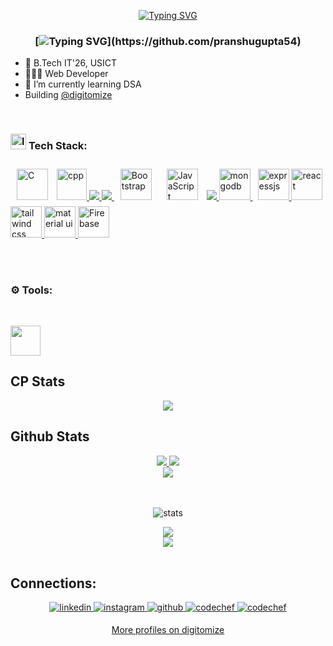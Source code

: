 <div align="center">
<!-- <img src="https://rishavanand.github.io/static/images/greetings.gif" align="center" style="width: 30%" /> -->
  
  
  [![Typing SVG](https://readme-typing-svg.herokuapp.com?font=Fira+Code&pause=1000&color=F7E800FD&center=true&width=435&lines=%3C%F0%9F%91%8B+Hello%2C+World!+%2F+%3E;%3C%F0%9F%91%8B+Ciao%2C+World!+%2F+%3E;%3C%F0%9F%91%8B+Hola%2C+World!+%2F+%3E;%3C%F0%9F%91%8B+Bonjour%2C+World!+%2F+%3E)](https://github.com/pranshugupta54)
  
</div>  


### <div align="center">[![Typing SVG](https://readme-typing-svg.herokuapp.com?font=roboto&color=%23F7C51D&size=18&vCenter=true&height=16&lines=👋+Hey+there,+I'm+Pranshu+Gupta.;💻+A+self+taught+programmer,+student.;👨🏻‍💻+Web+Developer.)](https://github.com/pranshugupta54)
  
- 🏫 B.Tech IT'26, USICT
- 👨🏻‍💻 Web Developer 
- 🌱 I’m currently learning DSA
- Building [@digitomize](https://github.com/digitomize/digitomize)
</div>

<br/>  

<!-- Languages: heading -->
<h3>
<p align="left">
      <a> <img src="https://cdn-icons-png.flaticon.com/128/3898/3898082.png" alt="langs" width="25" height="25"/> </a>
Tech Stack:
      </p>

<!-- Languages -->
</h3>
<p align="left"> 
<!-- Languages: C -->
<a href="https://www.cprogramming.com/" target="_blank"><img style="margin: 10px" src="https://profilinator.rishav.dev/skills-assets/c-original.svg" alt="C" height="50" /></a>
<!-- Languages: CPP -->
      <a href="https://www.cplusplus.com/" target="_blank"> <img src="https://profilinator.rishav.dev/skills-assets/cplusplus-original.svg" alt="cpp" width="48" height="50"/> </a> 
<!-- Languages: Html -->
      <a href="https://www.w3.org/html/" target="_blank"> <img src="https://img.icons8.com/color/48/000000/html-5.png"/> </a> 
<!-- Languages: Css -->
      <a href="https://www.w3.org/Style/CSS/Overview.en.html" target="_blank"> <img src="https://img.icons8.com/color/48/000000/css3.png"/> </a> 
<!-- Languages: Bootstrap -->
  <a href="https://getbootstrap.com/docs/3.4/javascript/" target="_blank"><img style="margin: 10px" src="https://profilinator.rishav.dev/skills-assets/bootstrap-plain.svg" alt="Bootstrap" height="50" /></a>
<!-- Languages: JS -->
  <a href="https://www.javascript.com/" target="_blank"><img style="margin: 10px" src="https://profilinator.rishav.dev/skills-assets/javascript-original.svg" alt="JavaScript" height="50" /></a>
<!-- Languages: NodeJS -->
      <a href="https://nodejs.org" target="_blank"> <img src="https://img.icons8.com/color/48/000000/nodejs.png"/> </a>
<!-- Languages: MongoDB -->
      <a style="padding-right:8px;" href="https://www.mongodb.com/" target="_blank"> <img src="https://profilinator.rishav.dev/skills-assets/mongodb-original-wordmark.svg" alt="mongodb" width="50" height="50"/> </a>
<!-- Languages: ExpressJs -->
      <a href="https://expressjs.com/" target="_blank"> <img src="https://encrypted-tbn0.gstatic.com/images?q=tbn:ANd9GcQLA972a1NXwGHTIpgjxpRdu1DD5te1evggDgjNvM_FcbtGxaPYrHbV27RNzJSA_ZhrY28&usqp=CAU" alt="expressjs" width="50" height="50"/> </a> 
<!-- Languages: React -->
      <a href="https://react.dev/" target="_blank"> <img src="https://profilinator.rishav.dev/skills-assets/react-original-wordmark.svg" alt="react" width="50" height="50"/> </a> 
<!-- Languages: TailwindCss -->
      <a href="https://tailwindcss.com/" target="_blank"> <img src="https://profilinator.rishav.dev/skills-assets/tailwindcss.svg" alt="tailwind css" width="50" height="50"/> </a> 
<!-- Languages: Material UI -->
      <a href="https://mui.com/" target="_blank"> <img src="https://profilinator.rishav.dev/skills-assets/mui.png" alt="material ui" width="50" height="50"/> </a> 
<!-- Languages: Firebase -->
      <a href="https://firebase.google.com/" target="_blank"> <img src="https://profilinator.rishav.dev/skills-assets/firebase.png" alt="Firebase" width="50" height="50"/> </a> 

  <br><br>
  




<!-- Tools: heading -->
 <h3>
 <p align="left">
⚙ Tools:
      </p>
      </h3>
 <br>

 <!-- Tool: VSC -->
 <p align="left"> 
 <a href="https://code.visualstudio.com/" target="_blank"> <img src="https://upload.wikimedia.org/wikipedia/commons/thumb/9/9a/Visual_Studio_Code_1.35_icon.svg/113px-Visual_Studio_Code_1.35_icon.svg.png" width="48" height="48"/> </a>

## CP Stats
<div align="center">
  <a href="https://digitomize.com/user/pranshu54 target="_blank">
    <img src="https://api.digitomize.com/user/ratings/pranshu54?leetcode=1&codechef=1&codeforces=1"/>
  </a>
</div>


## Github Stats  
<div align="center">
  <a href="https://quine.sh/user/pranshgupta54" target="_blank">
    <img src="https://stats.quine.sh/pranshgupta54/github?theme=dark"/>
    <img src="https://stats.quine.sh/pranshgupta54/dependencies?theme=dark"/>
  </a>
</div>
  <div align="center">
<img src="https://komarev.com/ghpvc/?username=pranshugupta54&style=flat-square" align="center" />
</div>  
<br>
<br>
<p align="center">
    <a><img alt="stats" src="https://github-readme-streak-stats.herokuapp.com/?user=pranshugupta54&theme=tokyonight" /></a>

  <br>

  
<div align="center"><img src="https://github-readme-stats.vercel.app/api?username=pranshugupta54&theme=tokyonight&show_icons=true&count_private=true&hide_border=true" align="center" /></div>  

<div align="center"><img src="https://github-readme-stats.vercel.app/api/top-langs/?username=pranshugupta54&hide_border=true&layout=compact&theme=tokyonight" align="center" /></div>  

<br/>  





## Connections:  
<div align="center">
<a href="https://linkedin.com/in/pranshu54" target="_blank">
<img src=https://img.shields.io/badge/linkedin-%2324292e.svg?&style=for-the-badge&logo=linkedin&logoColor=white alt=linkedin style="margin-bottom: 5px;" />
</a>
<a href="https://instagram.com/pranshu_gupta_54" target="_blank">
<img src=https://img.shields.io/badge/instagram-%23000000.svg?&style=for-the-badge&logo=instagram&logoColor=white alt=instagram style="margin-bottom: 5px;" />
</a>
<a href="https://github.com/pranshugupta54" target="_blank">
<img src=https://img.shields.io/badge/github-%2324292e.svg?&style=for-the-badge&logo=github&logoColor=white alt=github style="margin-bottom: 5px;" />
</a>  
 
<a href="https://www.codechef.com/users/pranshgupta54" target="_blank">
<img src=https://img.shields.io/badge/CodeChef-%23000000.svg?&style=for-the-badge&logo=codechef&logoColor=white alt=codechef style="margin-bottom: 5px;" />
</a>

<a href="https://auth.geeksforgeeks.org/user/pranshgu7rr/" target="_blank">
<img src=https://img.shields.io/badge/GeeksForGeeks-%2324292e.svg?&style=for-the-badge&logo=geeksforgeeks&logoColor=white alt=codechef style="margin-bottom: 5px;" />
</a>

  [More profiles on digitomize](https://digitomize.com/u/pranshu54)
  
</div>  
  

<br/>  



<br>
